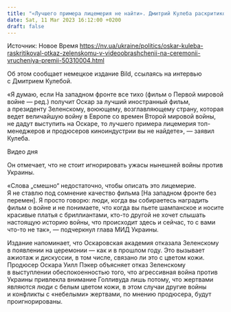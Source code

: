 ```yaml
---
title: "«Лучшего примера лицемерия не найти». Дмитрий Кулеба раскритиковал отказ Зеленскому в выступлении на Оскаре"
date: Sat, 11 Mar 2023 16:12:00 +0200
draft: false
---
```

Источник: Новое Время https://nv.ua/ukraine/politics/oskar-kuleba-raskritikoval-otkaz-zelenskomu-v-videoobrashchenii-na-ceremonii-vrucheniya-premii-50310004.html


Об этом сообщает немецкое издание Bild, ссылаясь на интервью с Дмитрием Кулебой.

«Я думаю, если На западном фронте все тихо (фильм о Первой мировой войне — ред.) получит Оскар за лучший иностранный фильм, а президенту Зеленскому, воюющему, возглавляющему страну, которая ведет величайшую войну в Европе со времен Второй мировой войны, не дадут выступить на Оскаре, то лучшего примера лицемерия топ-менеджеров и продюсеров киноиндустрии вы не найдете», — заявил Кулеба.

  Видео дня   

Он отмечает, что не стоит игнорировать ужасы нынешней войны против Украины.

«Слова „смешно“ недостаточно, чтобы описать это лицемерие. Я не ставлю под сомнение качество фильма [На западном фронте без перемен]. Я просто говорю: люди, когда вы собираетесь наградить фильм о войне и не понимаете, что когда вы пьете шампанское и носите красивые платья с бриллиантами, кто-то другой не хочет слышать настоящую историю войны, что происходит здесь и сейчас, то с вами что-то не так», — подчеркнул глава МИД Украины.

Издание напоминает, что Оскаровская академия отказала Зеленскому в появлении на церемонии — как и в прошлом году. Это вызывает ажиотаж и дискуссии, в том числе, связано ли это с цветом кожи. Продюсер Оскара Уилл Пэкер объясняет отказ Зеленскому в выступлении обеспокоенностью того, что агрессивная война против Украины привлекла внимание Голливуда лишь потому, что жертвами являются люди с белым цветом кожи, в этом случаи другие войны и конфликты с «небелыми» жертвами, по мнению продюсера, будут проигнорированы.
